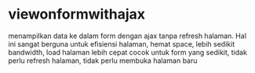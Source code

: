 # viewonformwithajax
menampilkan data ke dalam form dengan ajax tanpa refresh halaman. Hal ini sangat berguna untuk efisiensi halaman, hemat space, lebih sedikit bandwidth, load halaman lebih cepat
cocok untuk form yang sedikit, tidak perlu refresh halaman, tidak perlu membuka halaman baru
